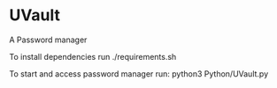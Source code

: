 # UVault
A Password manager

To install dependencies run
./requirements.sh 

To start and access password manager run:
python3 Python/UVault.py
